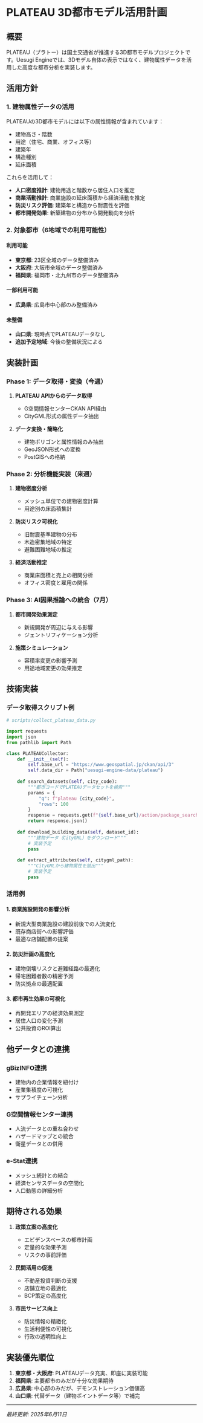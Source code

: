 # PLATEAU 3D都市モデル活用計画

## 概要
PLATEAU（プラトー）は国土交通省が推進する3D都市モデルプロジェクトです。Uesugi Engineでは、3Dモデル自体の表示ではなく、建物属性データを活用した高度な都市分析を実装します。

## 活用方針

### 1. 建物属性データの活用
PLATEAUの3D都市モデルには以下の属性情報が含まれています：
- 建物高さ・階数
- 用途（住宅、商業、オフィス等）
- 建築年
- 構造種別
- 延床面積

これらを活用して：
- **人口密度推計**: 建物用途と階数から居住人口を推定
- **商業活動推計**: 商業施設の延床面積から経済活動を推定
- **防災リスク評価**: 建築年と構造から耐震性を評価
- **都市開発効果**: 新築建物の分布から開発動向を分析

### 2. 対象都市（6地域での利用可能性）

#### 利用可能
- **東京都**: 23区全域のデータ整備済み
- **大阪府**: 大阪市全域のデータ整備済み
- **福岡県**: 福岡市・北九州市のデータ整備済み

#### 一部利用可能
- **広島県**: 広島市中心部のみ整備済み

#### 未整備
- **山口県**: 現時点でPLATEAUデータなし
- **追加予定地域**: 今後の整備状況による

## 実装計画

### Phase 1: データ取得・変換（今週）
1. **PLATEAU APIからのデータ取得**
   - G空間情報センターCKAN API経由
   - CityGML形式の属性データ抽出
   
2. **データ変換・簡略化**
   - 建物ポリゴンと属性情報のみ抽出
   - GeoJSON形式への変換
   - PostGISへの格納

### Phase 2: 分析機能実装（来週）
1. **建物密度分析**
   - メッシュ単位での建物密度計算
   - 用途別の床面積集計

2. **防災リスク可視化**
   - 旧耐震基準建物の分布
   - 木造密集地域の特定
   - 避難困難地域の推定

3. **経済活動推定**
   - 商業床面積と売上の相関分析
   - オフィス密度と雇用の関係

### Phase 3: AI因果推論への統合（7月）
1. **都市開発効果測定**
   - 新規開発が周辺に与える影響
   - ジェントリフィケーション分析

2. **施策シミュレーション**
   - 容積率変更の影響予測
   - 用途地域変更の効果推定

## 技術実装

### データ取得スクリプト例
```python
# scripts/collect_plateau_data.py

import requests
import json
from pathlib import Path

class PLATEAUCollector:
    def __init__(self):
        self.base_url = "https://www.geospatial.jp/ckan/api/3"
        self.data_dir = Path("uesugi-engine-data/plateau")
        
    def search_datasets(self, city_code):
        """都市コードでPLATEAUデータセットを検索"""
        params = {
            "q": f"plateau {city_code}",
            "rows": 100
        }
        response = requests.get(f"{self.base_url}/action/package_search", params=params)
        return response.json()
        
    def download_building_data(self, dataset_id):
        """建物データ（CityGML）をダウンロード"""
        # 実装予定
        pass
        
    def extract_attributes(self, citygml_path):
        """CityGMLから建物属性を抽出"""
        # 実装予定
        pass
```

### 活用例

#### 1. 商業施設開発の影響分析
- 新規大型商業施設の建設前後での人流変化
- 既存商店街への影響評価
- 最適な店舗配置の提案

#### 2. 防災計画の高度化
- 建物倒壊リスクと避難経路の最適化
- 帰宅困難者数の精密予測
- 防災拠点の最適配置

#### 3. 都市再生効果の可視化
- 再開発エリアの経済効果測定
- 居住人口の変化予測
- 公共投資のROI算出

## 他データとの連携

### gBizINFO連携
- 建物内の企業情報を紐付け
- 産業集積度の可視化
- サプライチェーン分析

### G空間情報センター連携
- 人流データとの重ね合わせ
- ハザードマップとの統合
- 衛星データとの併用

### e-Stat連携
- メッシュ統計との結合
- 経済センサスデータの空間化
- 人口動態の詳細分析

## 期待される効果

1. **政策立案の高度化**
   - エビデンスベースの都市計画
   - 定量的な効果予測
   - リスクの事前評価

2. **民間活用の促進**
   - 不動産投資判断の支援
   - 店舗立地の最適化
   - BCP策定の高度化

3. **市民サービス向上**
   - 防災情報の精緻化
   - 生活利便性の可視化
   - 行政の透明性向上

## 実装優先順位

1. **東京都・大阪府**: PLATEAUデータ充実、即座に実装可能
2. **福岡県**: 主要都市のみだが十分な効果期待
3. **広島県**: 中心部のみだが、デモンストレーション価値高
4. **山口県**: 代替データ（建物ポイントデータ等）で補完

---

*最終更新: 2025年6月11日*